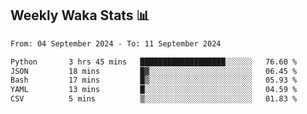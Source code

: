 ## Weekly Waka Stats 📊
<!--START_SECTION:waka-->

```txt
From: 04 September 2024 - To: 11 September 2024

Python       3 hrs 45 mins   ███████████████████░░░░░░   76.60 %
JSON         18 mins         █▓░░░░░░░░░░░░░░░░░░░░░░░   06.45 %
Bash         17 mins         █▒░░░░░░░░░░░░░░░░░░░░░░░   05.93 %
YAML         13 mins         █░░░░░░░░░░░░░░░░░░░░░░░░   04.59 %
CSV          5 mins          ▒░░░░░░░░░░░░░░░░░░░░░░░░   01.83 %
```

<!--END_SECTION:waka-->

<!--

Here are some ideas to get you started:

- 🔭 I’m currently working on (way to add branches committed on)
- 🌱 I’m currently learning Web Frameworks and Machine Learning! (Lisp, JS (react & angular), Python, and __)
- 💬 Ask me about ...
- 📫 How to reach me: 
- 😄 Pronouns: He/Him/His
- ⚡ Fun fact: ...

that-recsys-lab
-->
